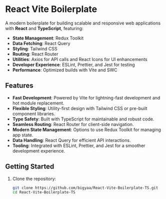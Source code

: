 # React Vite Boilerplate

A modern boilerplate for building scalable and responsive web applications with **React** and **TypeScript**, featuring:

- **State Management**: Redux Toolkit
- **Data Fetching**: React Query
- **Styling**: Tailwind CSS
- **Routing**: React Router
- **Utilities**: Axios for API calls and React Icons for UI enhancements
- **Developer Experience**: ESLint, Prettier, and Jest for testing
- **Performance**: Optimized builds with Vite and SWC

## Features

- **Fast Development**: Powered by Vite for lightning-fast development and hot module replacement.
- **Flexible Styling**: Utility-first design with Tailwind CSS or pre-built component libraries.
- **Type Safety**: Built with TypeScript for maintainable and robust code.
- **Seamless Routing**: React Router for client-side navigation.
- **Modern State Management**: Options to use Redux Toolkit for managing app state.
- **Data Handling**: React Query for efficient API interactions.
- **Tooling**: Integrated with ESLint, Prettier, and Jest for a smoother development experience.

## Getting Started

1. Clone the repository:
   ```bash
   git clone https://github.com/bigyaa/React-Vite-Boilerplate-TS.git
   cd React-Vite-Boilerplate-TS
